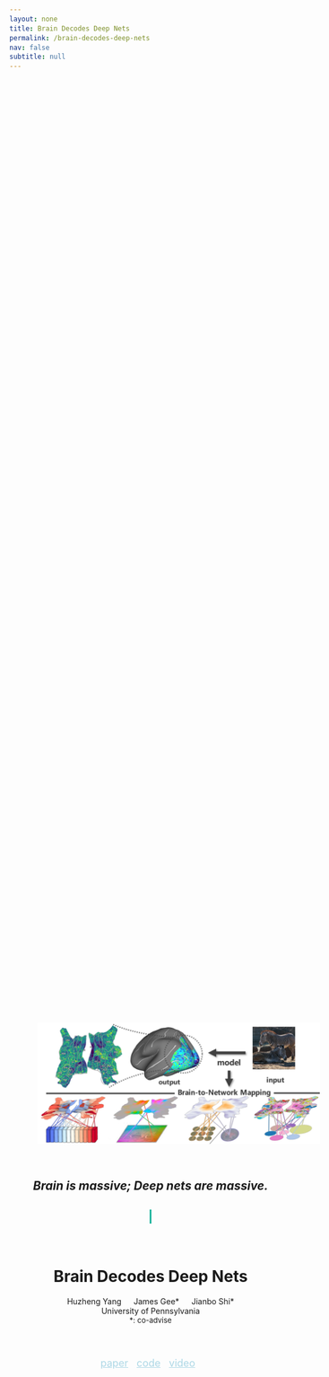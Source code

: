 ```yaml
---
layout: none
title: Brain Decodes Deep Nets
permalink: /brain-decodes-deep-nets
nav: false
subtitle: null
---
```

<link rel="stylesheet" href="{{ site.baseurl | prepend: site.url }}/custom.css">

<div style="display: flex; flex-direction: column; align-items: center; justify-content: center; height: 100vh; text-align: center;">
  <!-- <div>
    <img src="assets/custom_images/slides_teaser.png" width="100%" style="margin-left:0%; margin-right:0%">
  </div> -->

<!-- <iframe width="800" height="450" src="https://www.youtube.com/embed/1ZITyYGNLz0" title="Brain Decodes Deep Nets" frameborder="0" allow="accelerometer; autoplay; clipboard-write; encrypted-media; gyroscope; picture-in-picture; web-share" allowfullscreen></iframe> -->
<div>
  <img src="assets/custom_images/slides_teaser.png" width="800" style="margin-left:10%; margin-right:10%">
</div>


<!-- <div style="margin-top:100px;">
We developed a tool for visualizing and analyzing large pre-trained vision models by mapping them onto the brain, thus exposing their hidden inside. 
</div>
<div>
Highlights: We found remarkable differences for same architecture models trained with different objectives, and same objective but larger model sizes.
</div> -->

<div style="margin-top:30px;">
<h2> <em> Brain is massive; Deep nets are massive. </em> </h2>
<!-- <h3> <em> What can these two massive systems, tell about each other? </em> </h3> -->
<h2> <a style="color:#09AD94;"> <em> <span id="typing-text2"></span> </em>|</a></h2>
</div>

  <h1 style="margin-top: 60px;">Brain Decodes Deep Nets</h1>
  <div style="margin-top: 0px;">Huzheng Yang &emsp; James Gee* &emsp; Jianbo Shi*</div>
  <div> University of Pennsylvania </div>
  <div style="font-size: small"> *: co-advise </div>

  <div style="margin-top: 40px; font-size: large">
    <p style="display: inline-block;">
      <a href="https://arxiv.org/abs/2312.01280" style="text-decoration: underline; color: lightblue; margin-right: 10px;">paper</a>
      <a href="https://github.com/huzeyann/BrainDecodesDeepNets" style="text-decoration: underline; color: lightblue; margin-right: 10px;">code</a>
      <a href="https://youtu.be/1ZITyYGNLz0" style="text-decoration: underline; color: lightblue; margin-right: 10px;">video</a>
      <!-- <a href="https://penno365-my.sharepoint.com/:p:/g/personal/huze_upenn_edu/EcuvlCSxjSBDk719Q_Dxc7ABNUebclx8wIUKAg2VGKwNXQ?e=a0oMma" style="text-decoration: underline; color: lightblue; margin-right: 10px;">slides</a> -->
      <!-- <a href="https://twitter.com/HuzeYann/TODO" style="text-decoration: underline; color: lightblue;">discussion</a> -->
    </p>
  </div>
</div>

<script src="https://cdn.jsdelivr.net/npm/typed.js@2.0.11"></script>
<script src="{{ site.baseurl | prepend: site.url }}/typing2.js"></script>
